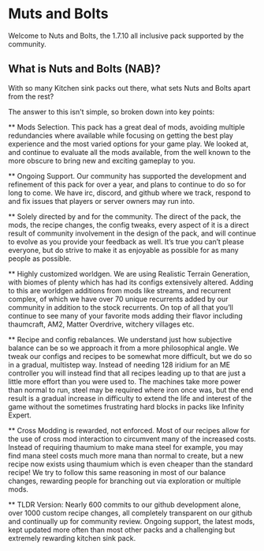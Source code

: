# Muts and Bolts
Welcome to Nuts and Bolts, the 1.7.10 all inclusive pack supported by the community.
## What is Nuts and Bolts (NAB)?
With so many Kitchen sink packs out there, what sets Nuts and Bolts apart from the rest?

The answer to this isn't simple, so broken down into key points:


** Mods Selection. This pack has a great deal of mods, avoiding multiple redundancies where available while focusing on getting the best play experience and the most varied options for your game play. We looked at, and continue to evaluate all the mods available, from the well known to the more obscure to bring new and exciting gameplay to you.

** Ongoing Support. Our community has supported the development and refinement of this pack for over a year, and plans to continue to do so for long to come. We have irc, discord, and github where we track, respond to and fix issues that players or server owners may run into.

** Solely directed by and for the community. The direct of the pack, the mods, the recipe changes, the config tweaks, every aspect of it is a direct result of community involvement in the design of the pack, and will continue to evolve as you provide your feedback as well. It’s true you can’t please everyone, but do strive to make it as enjoyable as possible for as many people as possible.

** Highly customized worldgen. We are using Realistic Terrain Generation, with biomes of plenty which has had its configs extensively altered. Adding to this are worldgen additions from mods like streams, and recurrent complex, of which we have over 70 unique recurrents added by our community in addition to the stock recurrents. On top of all that you’ll continue to see many of your favorite mods adding their flavor including thaumcraft, AM2, Matter Overdrive, witchery villages etc.

** Recipe and config rebalances. We understand just how subjective balance can be so we approach it from a more philosophical angle. We tweak our configs and recipes to be somewhat more difficult, but we do so in a gradual, multistep way. Instead of needing 128 iridium for an ME controller you will instead find that all recipes leading up to that are just a little more effort than you were used to. The machines take more power than normal to run, steel may be required where iron once was, but the end result is a gradual increase in difficulty to extend the life and interest of the game without the sometimes frustrating hard blocks in packs like Infinity Expert.

** Cross Modding is rewarded, not enforced. Most of our recipes allow for the use of cross mod interaction to circumvent many of the increased costs. Instead of requiring thaumium to make mana steel for example, you may find mana steel costs much more mana than normal to create, but a new recipe now exists using thaumium which is even cheaper than the standard recipe! We try to follow this same reasoning in most of our balance changes, rewarding people for branching out via exploration or multiple mods. 

** TLDR Version: Nearly 600 commits to our github development alone, over 1000 custom recipe changes, all completely transparent on our github and continually up for community review. Ongoing support, the latest mods, kept updated more often than most other packs and a challenging but extremely rewarding kitchen sink pack.
 
